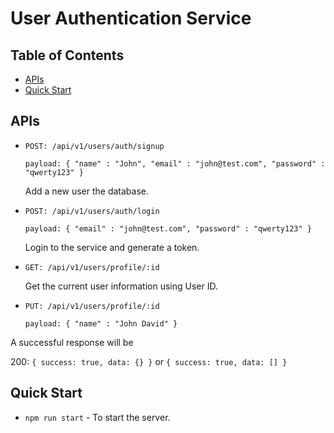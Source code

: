 # User Authentication Service

## Table of Contents

- [APIs](#apis)
- [Quick Start](#quick-start)


## APIs

- `POST: /api/v1/users/auth/signup`

  `payload:
{
  "name" : "John",
  "email" : "john@test.com",
  "password" : "qwerty123"
}`

  Add a new user the database.
  
- `POST: /api/v1/users/auth/login`

  `payload:
{
  "email" : "john@test.com",
  "password" : "qwerty123"
}`

  Login to the service and generate a token.

- `GET: /api/v1/users/profile/:id`

  Get the current user information using User ID.

- `PUT: /api/v1/users/profile/:id`

  `payload:
{
  "name" : "John David"
}`

A successful response will be

200: `{ success: true, data: {} }` or `{ success: true, data: [] }`


## Quick Start

- `npm run start` - To start the server.


